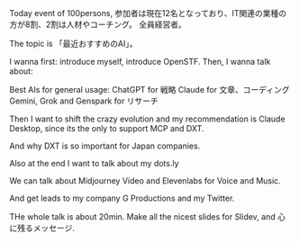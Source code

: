 Today event of 100persons, 参加者は現在12名となっており、IT関連の業種の方が8割、2割は人材やコーチング。
全員経営者。

The topic is 「最近おすすめのAI」。

I wanna first: introduce myself, introduce OpenSTF.
Then, I wanna talk about:

Best AIs for general usage:
ChatGPT for 戦略
Claude for 文章、コーディング
Gemini, Grok and Genspark for リサーチ

Then I want to shift the crazy evolution and my recommendation is Claude Desktop, since its the only to support MCP and DXT.

And why DXT is so important for Japan companies. 

Also at the end I want to talk about my dots.ly

We can talk about Midjourney Video and Elevenlabs for Voice and Music.

And get leads to my company G Productions and my Twitter.

THe whole talk is about 20min. Make all the nicest slides for Slidev, and 心に残るメッセージ.